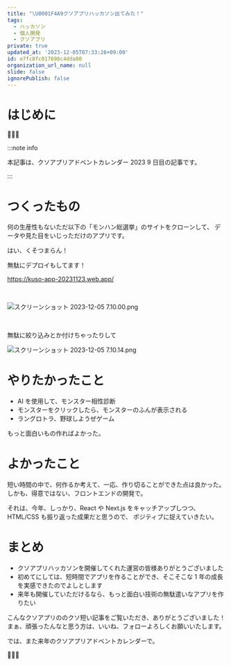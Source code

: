 ```yaml
---
title: "\U0001F4A9クソアプリハッカソン出てみた！"
tags:
  - ハッカソン
  - 個人開発
  - クソアプリ
private: true
updated_at: '2023-12-05T07:33:26+09:00'
id: e7fc8fc017698c4dda80
organization_url_name: null
slide: false
ignorePublish: false
---
```


# はじめに

💩💩💩

:::note info

本記事は、クソアプリアドベントカレンダー 2023 9 日目の記事です。

:::

# つくったもの

何の生産性もないただ以下の「モンハン総選挙」のサイトをクローンして、
データや見た目をいじっただけのアプリです。

はい、くそつまらん！

無駄にデプロイもしてます！

https://kuso-app-20231123.web.app/

<br>

![スクリーンショット 2023-12-05 7.10.00.png](https://qiita-image-store.s3.ap-northeast-1.amazonaws.com/0/1312905/0c3ca573-ddcd-5475-1c57-c4b4577f6e6c.png)

<br>

無駄に絞り込みとか付けちゃったりして

![スクリーンショット 2023-12-05 7.10.14.png](https://qiita-image-store.s3.ap-northeast-1.amazonaws.com/0/1312905/d1ea0aa6-f06b-e398-5972-7b089fd1ca4a.png)

# やりたかったこと

- AI を使用して、モンスター相性診断
- モンスターをクリックしたら、モンスターのふんが表示される
- ラングロトラ、野球しようぜゲーム

もっと面白いもの作ればよかった。

# よかったこと

短い時間の中で、何作るか考えて、一応、作り切ることができた点は良かった。
しかも、得意ではない、フロントエンドの開発で。

それは、今年、しっかり、React や Next.js をキャッチアップしつつ、HTML/CSS も振り返った成果だと思うので、
ポジティブに捉えていきたい。

# まとめ

- クソアプリハッカソンを開催してくれた運営の皆様ありがとうございました
- 初めてにしては、短時間でアプリを作ることができ、そこそこな 1 年の成長を実感できたのでよしとします
- 来年も開催していただけるなら、もっと面白い技術の無駄遣いなアプリを作りたい

こんなクソアプリののクソ短い記事をご覧いただき、ありがとうございました！
まぁ、頑張ったんなと思う方は、いいね、フォローよろしくお願いいたします。

では、また来年のクソアプリアドベントカレンダーで。

💩💩💩
